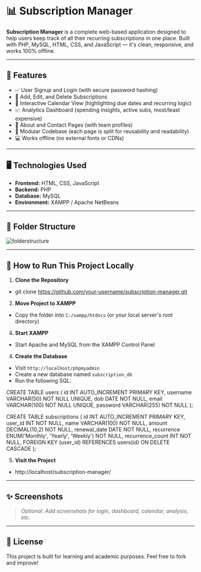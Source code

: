 # 📊 Subscription Manager

**Subscription Manager** is a complete web-based application designed to help users keep track of all their recurring subscriptions in one place. Built with PHP, MySQL, HTML, CSS, and JavaScript — it's clean, responsive, and works 100% offline.

---

## 🔧 Features

- ✅ User Signup and Login (with secure password hashing)
- 📅 Add, Edit, and Delete Subscriptions
- 📆 Interactive Calendar View (highlighting due dates and recurring logic)
- 📈 Analytics Dashboard (spending insights, active subs, most/least expensive)
- 📘 About and Contact Pages (with team profiles)
- 📁 Modular Codebase (each page is split for reusability and readability)
- 💻 Works offline (no external fonts or CDNs)

---

## 🖥️ Technologies Used

- **Frontend:** HTML, CSS, JavaScript
- **Backend:** PHP
- **Database:** MySQL
- **Environment:** XAMPP / Apache NetBeans

---

## 📁 Folder Structure


![folderstructure](https://github.com/user-attachments/assets/8a6bb38c-92e1-4f95-949d-3b162da93ad9)


---

## 🚀 How to Run This Project Locally

1. **Clone the Repository**

- git clone https://github.com/your-username/subscription-manager.git

2. **Move Project to XAMPP**

- Copy the folder into `C:/xampp/htdocs` (or your local server's root directory)

4. **Start XAMPP**

- Start Apache and MySQL from the XAMPP Control Panel

4. **Create the Database**

- Visit `http://localhost/phpmyadmin`
- Create a new database named `subscription_db`
- Run the following SQL:

CREATE TABLE users (
  id INT AUTO_INCREMENT PRIMARY KEY,
  username VARCHAR(50) NOT NULL UNIQUE,
  dob DATE NOT NULL,
  email VARCHAR(100) NOT NULL UNIQUE,
  password VARCHAR(255) NOT NULL
);

CREATE TABLE subscriptions (
  id INT AUTO_INCREMENT PRIMARY KEY,
  user_id INT NOT NULL,
  name VARCHAR(100) NOT NULL,
  amount DECIMAL(10,2) NOT NULL,
  renewal_date DATE NOT NULL,
  recurrence ENUM('Monthly', 'Yearly', 'Weekly') NOT NULL,
  recurrence_count INT NOT NULL,
  FOREIGN KEY (user_id) REFERENCES users(id) ON DELETE CASCADE
);

5. **Visit the Project**

- http://localhost/subscription-manager/

---

## ✨ Screenshots
> _Optional: Add screenshots for login, dashboard, calendar, analysis, etc._

---

## 📄 License
This project is built for learning and academic purposes. Feel free to fork and improve!

